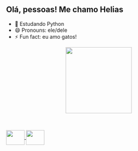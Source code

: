 ## Olá, pessoas! Me chamo Helias
  
- 🌱 Estudando Python
- 😄 Pronouns: ele/dele
- ⚡ Fun fact: eu amo gatos!

<div align="center">
  <a href="https://github.com/rafaballerini">
  <img height="180em" src="https://github-readme-stats.vercel.app/api?username=eliascomh&show_icons=true&theme=dark&include_all_commits=true&count_private=true"/>
</div>
  
  ##
  
  </div>
<div style="display: inline_block"><br>
 <img align="center" height="40" width="50" src="https://cdn.jsdelivr.net/gh/devicons/devicon/icons/python/python-original.svg" />
 <img align="center" height="40" width="50" src="https://cdn.jsdelivr.net/gh/devicons/devicon/icons/linux/linux-original.svg" />
</div>

